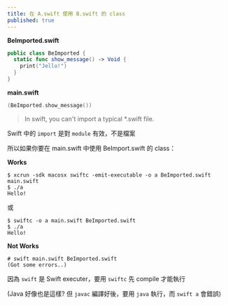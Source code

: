 ```yaml
---
title: 在 A.swift 使用 B.swift 的 class
published: true
---
```


<!-- wp:paragraph -->
<p><strong>BeImported.swift</strong></p>
<!-- /wp:paragraph -->

<!-- wp:code -->

```swift
public class BeImported {
  static func show_message() -> Void {
    print("Jello!")
  }
}
```

<!-- /wp:code -->

<!-- wp:paragraph -->
<p><strong>main.swift</strong></p>
<!-- /wp:paragraph -->

<!-- wp:code -->

```swift
(BeImported.show_message())
```

<!-- /wp:code -->

<!-- wp:quote -->
<blockquote class="wp-block-quote"><p>In swift, you can't import a typical *.swift file.</p></blockquote>
<!-- /wp:quote -->

<!-- wp:paragraph -->
<p>Swift 中的 <code>import</code> 是對 <code>module</code> 有效，不是檔案</p>
<!-- /wp:paragraph -->

<!-- wp:paragraph -->
<p>所以如果你要在 main.swift 中使用 BeImport.swift 的 class：</p>
<!-- /wp:paragraph -->

<!-- wp:paragraph -->
<p><strong>Works</strong></p>
<!-- /wp:paragraph -->

<!-- wp:code -->

```shell
$ xcrun -sdk macosx swiftc -emit-executable -o a BeImported.swift main.swift
$ ./a
Hello!
```

<!-- /wp:code -->

<!-- wp:paragraph -->
<p>或</p>
<!-- /wp:paragraph -->

<!-- wp:code -->

```shell
$ swiftc -o a main.swift BeImported.swift
$ ./a
Hello!
```

<!-- /wp:code -->

<!-- wp:paragraph -->
<p><strong>Not Works</strong></p>
<!-- /wp:paragraph -->

<!-- wp:code -->

```shell
# swift main.swift BeImported.swift
(Got some errors..)
```

<!-- /wp:code -->

<!-- wp:paragraph -->
<p>因為 <code>swift</code> 是 Swift executer，要用 <code>swiftc</code> 先 compile 才能執行 </p>
<!-- /wp:paragraph -->

<!-- wp:paragraph -->
<p>(Java 好像也是這樣? 但 <code>javac</code> 編譯好後，要用 <code>java</code> 執行，而 <code>swift a</code> 會錯誤)</p>
<!-- /wp:paragraph -->
